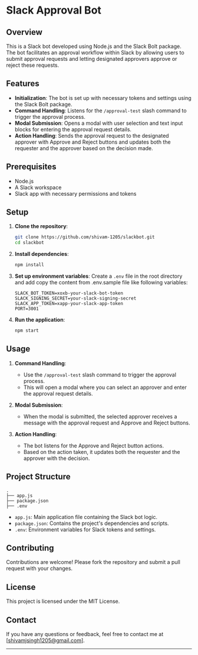 # Slack Approval Bot

## Overview

This is a Slack bot developed using Node.js and the Slack Bolt package. The bot facilitates an approval workflow within Slack by allowing users to submit approval requests and letting designated approvers approve or reject these requests.

## Features

- **Initialization**: The bot is set up with necessary tokens and settings using the Slack Bolt package.
- **Command Handling**: Listens for the `/approval-test` slash command to trigger the approval process.
- **Modal Submission**: Opens a modal with user selection and text input blocks for entering the approval request details.
- **Action Handling**: Sends the approval request to the designated approver with Approve and Reject buttons and updates both the requester and the approver based on the decision made.

## Prerequisites

- Node.js
- A Slack workspace
- Slack app with necessary permissions and tokens

## Setup

1. **Clone the repository**:
   ```bash
   git clone https://github.com/shivam-1205/slackbot.git
   cd slackbot
   ```

2. **Install dependencies**:
   ```bash
   npm install
   ```

3. **Set up environment variables**:
   Create a `.env` file in the root directory and add copy the content from .env.sample file like following variables:
   ```env
   SLACK_BOT_TOKEN=xoxb-your-slack-bot-token
   SLACK_SIGNING_SECRET=your-slack-signing-secret
   SLACK_APP_TOKEN=xapp-your-slack-app-token
   PORT=3001
   ```

4. **Run the application**:
   ```bash
   npm start
   ```

## Usage

1. **Command Handling**:
   - Use the `/approval-test` slash command to trigger the approval process.
   - This will open a modal where you can select an approver and enter the approval request details.

2. **Modal Submission**:
   - When the modal is submitted, the selected approver receives a message with the approval request and Approve and Reject buttons.

3. **Action Handling**:
   - The bot listens for the Approve and Reject button actions.
   - Based on the action taken, it updates both the requester and the approver with the decision.

## Project Structure

```
.
├── app.js
├── package.json
├── .env
```

- `app.js`: Main application file containing the Slack bot logic.
- `package.json`: Contains the project's dependencies and scripts.
- `.env`: Environment variables for Slack tokens and settings.

## Contributing

Contributions are welcome! Please fork the repository and submit a pull request with your changes.

## License

This project is licensed under the MIT License.

## Contact

If you have any questions or feedback, feel free to contact me at [shivamjsingh1205@gmail.com].

---
